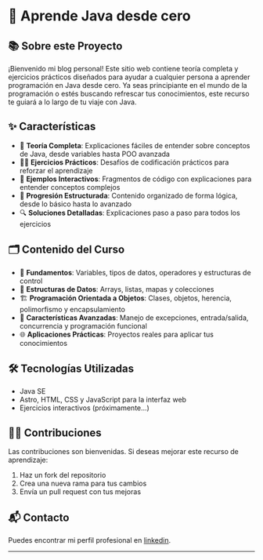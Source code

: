# 🚀 Aprende Java desde cero

## 📚 Sobre este Proyecto
¡Bienvenido mi blog personal! Este sitio web contiene teoría completa y ejercicios prácticos diseñados para ayudar a cualquier persona a aprender programación en Java desde cero. Ya seas principiante en el mundo de la programación o estés buscando refrescar tus conocimientos, este recurso te guiará a lo largo de tu viaje con Java.

## ✨ Características

- 📖 **Teoría Completa**: Explicaciones fáciles de entender sobre conceptos de Java, desde variables hasta POO avanzada
- 🏋️‍♂️ **Ejercicios Prácticos**: Desafíos de codificación prácticos para reforzar el aprendizaje
- 🧩 **Ejemplos Interactivos**: Fragmentos de código con explicaciones para entender conceptos complejos
- 🎯 **Progresión Estructurada**: Contenido organizado de forma lógica, desde lo básico hasta lo avanzado
- 🔍 **Soluciones Detalladas**: Explicaciones paso a paso para todos los ejercicios

## 🗂️ Contenido del Curso

- 👶 **Fundamentos**: Variables, tipos de datos, operadores y estructuras de control
- 🧠 **Estructuras de Datos**: Arrays, listas, mapas y colecciones
- 🏗️ **Programación Orientada a Objetos**: Clases, objetos, herencia, polimorfismo y encapsulamiento
- 🧰 **Características Avanzadas**: Manejo de excepciones, entrada/salida, concurrencia y programación funcional
- 🌐 **Aplicaciones Prácticas**: Proyectos reales para aplicar tus conocimientos

## 🛠️ Tecnologías Utilizadas

- Java SE
- Astro, HTML, CSS y JavaScript para la interfaz web
- Ejercicios interactivos (próximamente...)

## 👨‍💻 Contribuciones

Las contribuciones son bienvenidas. Si deseas mejorar este recurso de aprendizaje:

1. Haz un fork del repositorio
2. Crea una nueva rama para tus cambios
3. Envía un pull request con tus mejoras

## 📬 Contacto

Puedes encontrar mi perfil profesional en [linkedin](https://www.linkedin.com/in/alejandro-plata-cort%C3%A9s-730526349/).

---
